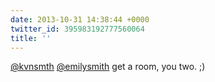 ```yaml
---
date: 2013-10-31 14:38:44 +0000
twitter_id: 395983192777560064
title: ''
---
```


<!-- Tweet at https://twitter.com/statuses/395960974894571520 is either deleted or protected. -->

[@kvnsmth](https://twitter.com/kvnsmth) [@emilysmith](https://twitter.com/emilysmith) get a room, you two. ;)
